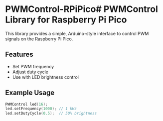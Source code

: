 # PWMControl-RPiPico# PWMControl Library for Raspberry Pi Pico

This library provides a simple, Arduino-style interface to control PWM signals on the Raspberry Pi Pico.

## Features
- Set PWM frequency
- Adjust duty cycle
- Use with LED brightness control

## Example Usage

```cpp
PWMControl led(16);
led.setFrequency(1000); // 1 kHz
led.setDutyCycle(0.5);  // 50% brightness
